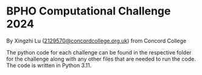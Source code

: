 # BPHO Computational Challenge 2024
By Xingzhi Lu (2129570@concordcollege.org.uk) from Concord College

The python code for each challenge can be found in the respective folder for the challenge along with any other files that are needed to run the code. The code is written in Python 3.11.